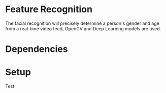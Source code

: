 # Feature Recognition
The facial recognition will precisely determine a person's gender and age from a real-time video feed, OpenCV and Deep Learning models are used.

# Dependencies

# Setup
Test
